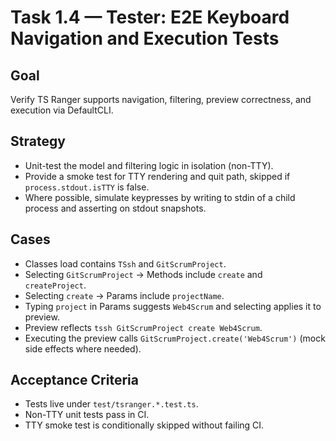 # Task 1.4 — Tester: E2E Keyboard Navigation and Execution Tests

## Goal
Verify TS Ranger supports navigation, filtering, preview correctness, and execution via DefaultCLI.

## Strategy
- Unit-test the model and filtering logic in isolation (non-TTY).
- Provide a smoke test for TTY rendering and quit path, skipped if `process.stdout.isTTY` is false.
- Where possible, simulate keypresses by writing to stdin of a child process and asserting on stdout snapshots.

## Cases
- Classes load contains `TSsh` and `GitScrumProject`.
- Selecting `GitScrumProject` → Methods include `create` and `createProject`.
- Selecting `create` → Params include `projectName`.
- Typing `project` in Params suggests `Web4Scrum` and selecting applies it to preview.
- Preview reflects `tssh GitScrumProject create Web4Scrum`.
- Executing the preview calls `GitScrumProject.create('Web4Scrum')` (mock side effects where needed).

## Acceptance Criteria
- Tests live under `test/tsranger.*.test.ts`.
- Non-TTY unit tests pass in CI.
- TTY smoke test is conditionally skipped without failing CI.